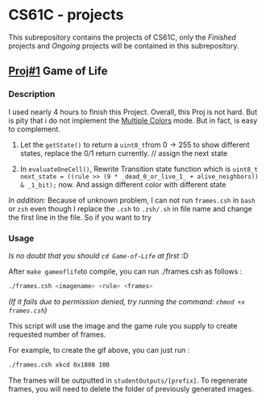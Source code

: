 # CS61C - projects

This subrepository contains the projects of CS61C, only the *Finished* projects and *Ongoing* projects will be contained in this subrepository.

## [Proj#1](https://inst.eecs.berkeley.edu/~cs61c/fa20/projects/proj1/) Game of Life

### Description
I used nearly 4 hours to finish this Project. Overall, this Proj is not hard.
But is pity that i do not implement the [Multiple Colors](https://inst.eecs.berkeley.edu/~cs61c/fa20/projects/proj1/#multiple-colors) mode. But in fact, is easy to complement. 
1. Let the `getState()` to return a `uint8_t`from $0 \to 255$ to show different states, replace the 0/1 return currently.
	// assign the next state

2. In `evaluateOneCell()`, Rewrite Transition state function which is `uint8_t next_state = ((rule >> (9 * _dead_0_or_live_1_ + alive_neighbors)) & _1_bit);` now. And assign different color with different state

*In addition:* Because of unknown problem, I can not run `frames.csh` in `bash` or `zsh` even though I replace the `.csh` to `.zsh/.sh` in file name and change the first line in the file. So if you want to try 

### Usage

*Is no doubt that you should `cd Game-of-Life` at first* :D

After `make gameoflife`to compile, you can run ./frames.csh as follows :
```bash
./frames.csh <imagename> <rule> <frames>
```

*(If it fails due to permission denied, try running the command: `chmod +x frames.csh`)*

This script will use the image and the game rule you supply to create requested number of frames.

For example, to create the gif above, you can just run :

```bash
./frames.csh xkcd 0x1808 100
```

The frames will be outputted in `studentOutputs/[prefix]`. To regenerate frames, you will need to delete the folder of previously generated images. 
